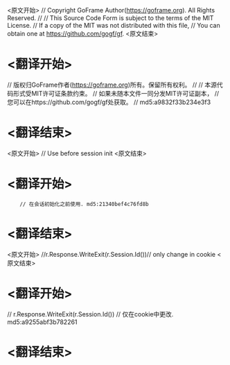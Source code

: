 
<原文开始>
// Copyright GoFrame Author(https://goframe.org). All Rights Reserved.
//
// This Source Code Form is subject to the terms of the MIT License.
// If a copy of the MIT was not distributed with this file,
// You can obtain one at https://github.com/gogf/gf.
<原文结束>

# <翻译开始>
// 版权归GoFrame作者(https://goframe.org)所有。保留所有权利。
//
// 本源代码形式受MIT许可证条款约束。
// 如果未随本文件一同分发MIT许可证副本，
// 您可以在https://github.com/gogf/gf处获取。
// md5:a9832f33b234e3f3
# <翻译结束>


<原文开始>
// Use before session init
<原文结束>

# <翻译开始>
		// 在会话初始化之前使用. md5:21340bef4c76fd8b
# <翻译结束>


<原文开始>
//r.Response.WriteExit(r.Session.Id())// only change in cookie
<原文结束>

# <翻译开始>
// r.Response.WriteExit(r.Session.Id()) // 仅在cookie中更改. md5:a9255abf3b782261
# <翻译结束>


